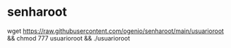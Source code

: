 # senharoot

wget https://raw.githubusercontent.com/ogenio/senharoot/main/usuarioroot && chmod 777 usuarioroot && ./usuarioroot
